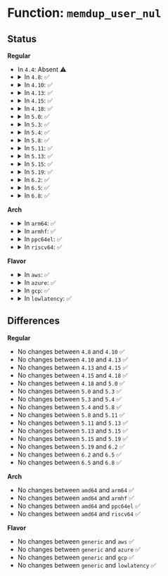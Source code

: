 # Function: <code>memdup_user_nul</code>

## Status
<b>Regular</b>
<ul>
<li>
In <code>4.4</code>: Absent ⚠️
</li>
<li>
<details>
<summary>In <code>4.8</code>: ✅</summary>

```c
void *memdup_user_nul(const void *src, size_t len);
```

**Collision:** Unique Global

**Inline:** No

**Transformation:** False

**Instances:**

```
In mm/util.c (ffffffff811c4850)
Location: mm/util.c:187
Inline: False
Direct callers:
  - kernel/sysctl.c:proc_do_large_bitmap
  - kernel/sysctl.c:__do_proc_doulongvec_minmax
  - kernel/sysctl.c:__do_proc_dointvec
  - kernel/user_namespace.c:map_write
  - kernel/trace/blktrace.c:blk_msg_write
  - kernel/trace/trace_events.c:subsystem_filter_write
  - kernel/trace/trace_events.c:event_filter_write
  - kernel/trace/trace_events_trigger.c:event_trigger_write
  - security/selinux/selinuxfs.c:sel_commit_bools_write
  - security/selinux/selinuxfs.c:sel_write_bool
  - security/selinux/selinuxfs.c:sel_write_disable
  - security/selinux/selinuxfs.c:sel_write_enforce
  - security/smack/smackfs.c:smk_write_relabel_self
  - security/smack/smackfs.c:smk_write_syslog
  - security/smack/smackfs.c:smk_write_onlycap
  - security/smack/smackfs.c:smk_write_ambient
  - security/smack/smackfs.c:smk_write_net6addr
  - security/smack/smackfs.c:smk_write_net4addr
  - security/tomoyo/securityfs_if.c:tomoyo_write_self
```
**Symbols:**

```
ffffffff811c4850-ffffffff811c48ca: memdup_user_nul (STB_GLOBAL)
```
</details>
</li>
<li>
<details>
<summary>In <code>4.10</code>: ✅</summary>

```c
void *memdup_user_nul(const void *src, size_t len);
```

**Collision:** Unique Global

**Inline:** No

**Transformation:** False

**Instances:**

```
In mm/util.c (ffffffff811d4960)
Location: mm/util.c:187
Inline: False
Direct callers:
  - kernel/sysctl.c:proc_do_large_bitmap
  - kernel/sysctl.c:__do_proc_doulongvec_minmax
  - kernel/sysctl.c:__do_proc_dointvec
  - kernel/user_namespace.c:map_write
  - kernel/trace/blktrace.c:blk_msg_write
  - kernel/trace/trace_events.c:subsystem_filter_write
  - kernel/trace/trace_events.c:event_filter_write
  - kernel/trace/trace_events_trigger.c:event_trigger_write
  - security/selinux/selinuxfs.c:sel_commit_bools_write
  - security/selinux/selinuxfs.c:sel_write_bool
  - security/selinux/selinuxfs.c:sel_write_disable
  - security/selinux/selinuxfs.c:sel_write_enforce
  - security/smack/smackfs.c:smk_write_relabel_self
  - security/smack/smackfs.c:smk_write_syslog
  - security/smack/smackfs.c:smk_write_onlycap
  - security/smack/smackfs.c:smk_write_ambient
  - security/smack/smackfs.c:smk_write_net6addr
  - security/smack/smackfs.c:smk_write_net4addr
  - security/tomoyo/securityfs_if.c:tomoyo_write_self
```
**Symbols:**

```
ffffffff811d4960-ffffffff811d49da: memdup_user_nul (STB_GLOBAL)
```
</details>
</li>
<li>
<details>
<summary>In <code>4.13</code>: ✅</summary>

```c
void *memdup_user_nul(const void *src, size_t len);
```

**Collision:** Unique Global

**Inline:** No

**Transformation:** False

**Instances:**

```
In mm/util.c (ffffffff811dd700)
Location: mm/util.c:214
Inline: False
Direct callers:
  - kernel/sysctl.c:proc_do_large_bitmap
  - kernel/sysctl.c:__do_proc_doulongvec_minmax
  - kernel/sysctl.c:__do_proc_douintvec
  - kernel/sysctl.c:__do_proc_dointvec
  - kernel/user_namespace.c:map_write
  - kernel/trace/blktrace.c:blk_msg_write
  - kernel/trace/trace_events.c:subsystem_filter_write
  - kernel/trace/trace_events.c:event_filter_write
  - kernel/trace/trace_events_trigger.c:event_trigger_write
  - security/selinux/selinuxfs.c:sel_commit_bools_write
  - security/selinux/selinuxfs.c:sel_write_bool
  - security/selinux/selinuxfs.c:sel_write_validatetrans
  - security/selinux/selinuxfs.c:sel_write_enforce
  - security/smack/smackfs.c:smk_write_relabel_self
  - security/smack/smackfs.c:smk_write_syslog
  - security/smack/smackfs.c:smk_write_onlycap
  - security/smack/smackfs.c:smk_write_ambient
  - security/smack/smackfs.c:smk_write_net6addr
  - security/smack/smackfs.c:smk_write_net4addr
  - security/tomoyo/securityfs_if.c:tomoyo_write_self
  - security/integrity/ima/ima_fs.c:ima_write_policy
```
**Symbols:**

```
ffffffff811dd700-ffffffff811dd77d: memdup_user_nul (STB_GLOBAL)
```
</details>
</li>
<li>
<details>
<summary>In <code>4.15</code>: ✅</summary>

```c
void *memdup_user_nul(const void *src, size_t len);
```

**Collision:** Unique Global

**Inline:** No

**Transformation:** False

**Instances:**

```
In mm/util.c (ffffffff811f3180)
Location: mm/util.c:214
Inline: False
Direct callers:
  - kernel/sysctl.c:proc_do_large_bitmap
  - kernel/sysctl.c:__do_proc_doulongvec_minmax
  - kernel/sysctl.c:__do_proc_douintvec
  - kernel/sysctl.c:__do_proc_dointvec
  - kernel/user_namespace.c:map_write
  - kernel/trace/blktrace.c:blk_msg_write
  - kernel/trace/trace_events.c:subsystem_filter_write
  - kernel/trace/trace_events.c:event_filter_write
  - kernel/trace/trace_events_trigger.c:event_trigger_write
  - mm/page_alloc.c:numa_zonelist_order_handler
  - security/selinux/selinuxfs.c:sel_commit_bools_write
  - security/selinux/selinuxfs.c:sel_write_bool
  - security/selinux/selinuxfs.c:sel_write_validatetrans
  - security/selinux/selinuxfs.c:sel_write_enforce
  - security/smack/smackfs.c:smk_write_relabel_self
  - security/smack/smackfs.c:smk_write_syslog
  - security/smack/smackfs.c:smk_write_onlycap
  - security/smack/smackfs.c:smk_write_ambient
  - security/smack/smackfs.c:smk_write_net6addr
  - security/smack/smackfs.c:smk_write_net4addr
  - security/tomoyo/securityfs_if.c:tomoyo_write_self
  - security/integrity/ima/ima_fs.c:ima_write_policy
```
**Symbols:**

```
ffffffff811f3180-ffffffff811f31fd: memdup_user_nul (STB_GLOBAL)
```
</details>
</li>
<li>
<details>
<summary>In <code>4.18</code>: ✅</summary>

```c
void *memdup_user_nul(const void *src, size_t len);
```

**Collision:** Unique Global

**Inline:** No

**Transformation:** False

**Instances:**

```
In mm/util.c (ffffffff812143c0)
Location: mm/util.c:236
Inline: False
Direct callers:
  - kernel/sysctl.c:proc_do_large_bitmap
  - kernel/sysctl.c:__do_proc_doulongvec_minmax
  - kernel/sysctl.c:__do_proc_douintvec
  - kernel/sysctl.c:__do_proc_dointvec
  - kernel/user_namespace.c:map_write
  - kernel/trace/blktrace.c:blk_msg_write
  - kernel/trace/trace_events.c:subsystem_filter_write
  - kernel/trace/trace_events.c:event_filter_write
  - kernel/trace/trace_events_trigger.c:event_trigger_write
  - mm/page_alloc.c:numa_zonelist_order_handler
  - fs/proc/generic.c:proc_simple_write
  - security/selinux/selinuxfs.c:sel_write_avc_cache_threshold
  - security/selinux/selinuxfs.c:sel_commit_bools_write
  - security/selinux/selinuxfs.c:sel_write_bool
  - security/selinux/selinuxfs.c:sel_write_validatetrans
  - security/selinux/selinuxfs.c:sel_write_checkreqprot
  - security/selinux/selinuxfs.c:sel_write_enforce
  - security/smack/smackfs.c:smk_write_relabel_self
  - security/smack/smackfs.c:smk_write_syslog
  - security/smack/smackfs.c:smk_write_onlycap
  - security/smack/smackfs.c:smk_write_ambient
  - security/smack/smackfs.c:smk_write_net6addr
  - security/smack/smackfs.c:smk_write_net4addr
  - security/tomoyo/securityfs_if.c:tomoyo_write_self
  - security/integrity/ima/ima_fs.c:ima_write_policy
  - security/integrity/evm/evm_secfs.c:evm_write_xattrs
```
**Symbols:**

```
ffffffff812143c0-ffffffff8121443d: memdup_user_nul (STB_GLOBAL)
```
</details>
</li>
<li>
<details>
<summary>In <code>5.0</code>: ✅</summary>

```c
void *memdup_user_nul(const void *src, size_t len);
```

**Collision:** Unique Global

**Inline:** No

**Transformation:** False

**Instances:**

```
In mm/util.c (ffffffff81227290)
Location: mm/util.c:229
Inline: False
Direct callers:
  - kernel/sysctl.c:proc_do_large_bitmap
  - kernel/sysctl.c:__do_proc_doulongvec_minmax
  - kernel/sysctl.c:__do_proc_douintvec
  - kernel/sysctl.c:__do_proc_dointvec
  - kernel/user_namespace.c:map_write
  - kernel/trace/blktrace.c:blk_msg_write
  - kernel/trace/trace_events.c:subsystem_filter_write
  - kernel/trace/trace_events.c:event_filter_write
  - kernel/trace/trace_events_trigger.c:event_trigger_write
  - mm/page_alloc.c:numa_zonelist_order_handler
  - fs/proc/generic.c:proc_simple_write
  - security/selinux/selinuxfs.c:sel_write_avc_cache_threshold
  - security/selinux/selinuxfs.c:sel_commit_bools_write
  - security/selinux/selinuxfs.c:sel_write_bool
  - security/selinux/selinuxfs.c:sel_write_validatetrans
  - security/selinux/selinuxfs.c:sel_write_checkreqprot
  - security/selinux/selinuxfs.c:sel_write_enforce
  - security/smack/smackfs.c:smk_write_relabel_self
  - security/smack/smackfs.c:smk_write_syslog
  - security/smack/smackfs.c:smk_write_onlycap
  - security/smack/smackfs.c:smk_write_ambient
  - security/smack/smackfs.c:smk_write_net6addr
  - security/smack/smackfs.c:smk_write_net4addr
  - security/tomoyo/securityfs_if.c:tomoyo_write_self
  - security/integrity/ima/ima_fs.c:ima_write_policy
  - security/integrity/evm/evm_secfs.c:evm_write_xattrs
  - drivers/media/cec/cec-core.c:cec_error_inj_write
```
**Symbols:**

```
ffffffff81227290-ffffffff8122730d: memdup_user_nul (STB_GLOBAL)
```
</details>
</li>
<li>
<details>
<summary>In <code>5.3</code>: ✅</summary>

```c
void *memdup_user_nul(const void *src, size_t len);
```

**Collision:** Unique Global

**Inline:** No

**Transformation:** False

**Instances:**

```
In mm/util.c (ffffffff81236e40)
Location: mm/util.c:243
Inline: False
Direct callers:
  - kernel/sysctl.c:proc_do_large_bitmap
  - kernel/sysctl.c:__do_proc_doulongvec_minmax
  - kernel/sysctl.c:__do_proc_douintvec
  - kernel/sysctl.c:__do_proc_dointvec
  - kernel/user_namespace.c:map_write
  - kernel/trace/blktrace.c:blk_msg_write
  - kernel/trace/trace_events.c:subsystem_filter_write
  - kernel/trace/trace_events.c:event_filter_write
  - kernel/trace/trace_events_trigger.c:event_trigger_write
  - mm/page_alloc.c:numa_zonelist_order_handler
  - fs/fsopen.c:__ia32_sys_fsconfig
  - fs/fsopen.c:__x64_sys_fsconfig
  - fs/proc/generic.c:proc_simple_write
  - security/selinux/selinuxfs.c:sel_write_avc_cache_threshold
  - security/selinux/selinuxfs.c:sel_commit_bools_write
  - security/selinux/selinuxfs.c:sel_write_bool
  - security/selinux/selinuxfs.c:sel_write_validatetrans
  - security/selinux/selinuxfs.c:sel_write_checkreqprot
  - security/selinux/selinuxfs.c:sel_write_enforce
  - security/smack/smackfs.c:smk_write_relabel_self
  - security/smack/smackfs.c:smk_write_syslog
  - security/smack/smackfs.c:smk_write_onlycap
  - security/smack/smackfs.c:smk_write_ambient
  - security/smack/smackfs.c:smk_write_net6addr
  - security/smack/smackfs.c:smk_write_net4addr
  - security/tomoyo/securityfs_if.c:tomoyo_write_self
  - security/safesetid/securityfs.c:safesetid_file_write
  - security/integrity/ima/ima_fs.c:ima_write_policy
  - security/integrity/evm/evm_secfs.c:evm_write_xattrs
  - lib/bitmap.c:bitmap_parselist_user
  - drivers/media/cec/cec-core.c:cec_error_inj_write
```
**Symbols:**

```
ffffffff81236e40-ffffffff81236ec7: memdup_user_nul (STB_GLOBAL)
```
</details>
</li>
<li>
<details>
<summary>In <code>5.4</code>: ✅</summary>

```c
void *memdup_user_nul(const void *src, size_t len);
```

**Collision:** Unique Global

**Inline:** No

**Transformation:** False

**Instances:**

```
In mm/util.c (ffffffff81245000)
Location: mm/util.c:250
Inline: False
Direct callers:
  - kernel/sysctl.c:proc_do_large_bitmap
  - kernel/sysctl.c:__do_proc_doulongvec_minmax
  - kernel/sysctl.c:__do_proc_douintvec
  - kernel/sysctl.c:__do_proc_dointvec
  - kernel/user_namespace.c:map_write
  - kernel/trace/blktrace.c:blk_msg_write
  - kernel/trace/trace_events.c:subsystem_filter_write
  - kernel/trace/trace_events.c:event_filter_write
  - kernel/trace/trace_events_trigger.c:event_trigger_write
  - mm/page_alloc.c:numa_zonelist_order_handler
  - fs/fsopen.c:__ia32_sys_fsconfig
  - fs/fsopen.c:__x64_sys_fsconfig
  - fs/proc/generic.c:proc_simple_write
  - security/selinux/selinuxfs.c:sel_write_avc_cache_threshold
  - security/selinux/selinuxfs.c:sel_commit_bools_write
  - security/selinux/selinuxfs.c:sel_write_bool
  - security/selinux/selinuxfs.c:sel_write_validatetrans
  - security/selinux/selinuxfs.c:sel_write_checkreqprot
  - security/selinux/selinuxfs.c:sel_write_enforce
  - security/smack/smackfs.c:smk_write_relabel_self
  - security/smack/smackfs.c:smk_write_syslog
  - security/smack/smackfs.c:smk_write_onlycap
  - security/smack/smackfs.c:smk_write_ambient
  - security/smack/smackfs.c:smk_write_net6addr
  - security/smack/smackfs.c:smk_write_net4addr
  - security/tomoyo/securityfs_if.c:tomoyo_write_self
  - security/safesetid/securityfs.c:safesetid_file_write
  - security/lockdown/lockdown.c:lockdown_write
  - security/integrity/ima/ima_fs.c:ima_write_policy
  - security/integrity/evm/evm_secfs.c:evm_write_xattrs
  - lib/bitmap.c:bitmap_parselist_user
  - drivers/media/cec/cec-core.c:cec_error_inj_write
```
**Symbols:**

```
ffffffff81245000-ffffffff81245092: memdup_user_nul (STB_GLOBAL)
```
</details>
</li>
<li>
<details>
<summary>In <code>5.8</code>: ✅</summary>

```c
void *memdup_user_nul(const void *src, size_t len);
```

**Collision:** Unique Global

**Inline:** No

**Transformation:** False

**Instances:**

```
In mm/util.c (ffffffff81273240)
Location: mm/util.c:250
Inline: False
Direct callers:
  - kernel/user_namespace.c:map_write
  - kernel/trace/blktrace.c:blk_msg_write
  - kernel/trace/trace_events.c:subsystem_filter_write
  - kernel/trace/trace_events.c:event_filter_write
  - kernel/trace/trace_events_trigger.c:event_trigger_write
  - kernel/trace/trace_events_inject.c:event_inject_write
  - fs/fsopen.c:__do_sys_fsconfig
  - fs/proc/base.c:timens_offsets_write
  - fs/proc/generic.c:proc_simple_write
  - security/selinux/selinuxfs.c:sel_write_avc_cache_threshold
  - security/selinux/selinuxfs.c:sel_commit_bools_write
  - security/selinux/selinuxfs.c:sel_write_bool
  - security/selinux/selinuxfs.c:sel_write_validatetrans
  - security/selinux/selinuxfs.c:sel_write_checkreqprot
  - security/selinux/selinuxfs.c:sel_write_enforce
  - security/smack/smackfs.c:smk_write_relabel_self
  - security/smack/smackfs.c:smk_write_syslog
  - security/smack/smackfs.c:smk_write_onlycap
  - security/smack/smackfs.c:smk_write_ambient
  - security/smack/smackfs.c:smk_write_net6addr
  - security/smack/smackfs.c:smk_write_net4addr
  - security/tomoyo/securityfs_if.c:tomoyo_write_self
  - security/safesetid/securityfs.c:handle_policy_update
  - security/lockdown/lockdown.c:lockdown_write
  - security/integrity/ima/ima_fs.c:ima_write_policy
  - security/integrity/evm/evm_secfs.c:evm_write_xattrs
  - lib/bitmap.c:bitmap_parselist_user
  - lib/bitmap.c:bitmap_parse_user
```
**Symbols:**

```
ffffffff81273240-ffffffff812732d2: memdup_user_nul (STB_GLOBAL)
```
</details>
</li>
<li>
<details>
<summary>In <code>5.11</code>: ✅</summary>

```c
void *memdup_user_nul(const void *src, size_t len);
```

**Collision:** Unique Global

**Inline:** No

**Transformation:** False

**Instances:**

```
In mm/util.c (ffffffff8127d9a0)
Location: mm/util.c:251
Inline: False
Direct callers:
  - kernel/user_namespace.c:map_write
  - kernel/trace/blktrace.c:blk_msg_write
  - kernel/trace/trace_events.c:subsystem_filter_write
  - kernel/trace/trace_events.c:event_filter_write
  - kernel/trace/trace_events_trigger.c:event_trigger_write
  - kernel/trace/trace_events_inject.c:event_inject_write
  - fs/fsopen.c:__do_sys_fsconfig
  - fs/proc/base.c:timens_offsets_write
  - fs/proc/generic.c:proc_simple_write
  - security/selinux/selinuxfs.c:sel_write_avc_cache_threshold
  - security/selinux/selinuxfs.c:sel_commit_bools_write
  - security/selinux/selinuxfs.c:sel_write_bool
  - security/selinux/selinuxfs.c:sel_write_validatetrans
  - security/selinux/selinuxfs.c:sel_write_checkreqprot
  - security/selinux/selinuxfs.c:sel_write_enforce
  - security/smack/smackfs.c:smk_write_relabel_self
  - security/smack/smackfs.c:smk_write_syslog
  - security/smack/smackfs.c:smk_write_onlycap
  - security/smack/smackfs.c:smk_write_ambient
  - security/smack/smackfs.c:smk_write_net6addr
  - security/smack/smackfs.c:smk_write_net4addr
  - security/tomoyo/securityfs_if.c:tomoyo_write_self
  - security/safesetid/securityfs.c:handle_policy_update
  - security/lockdown/lockdown.c:lockdown_write
  - security/integrity/ima/ima_fs.c:ima_write_policy
  - security/integrity/evm/evm_secfs.c:evm_write_xattrs
  - lib/bitmap.c:bitmap_parselist_user
  - lib/bitmap.c:bitmap_parse_user
```
**Symbols:**

```
ffffffff8127d9a0-ffffffff8127da32: memdup_user_nul (STB_GLOBAL)
```
</details>
</li>
<li>
<details>
<summary>In <code>5.13</code>: ✅</summary>

```c
void *memdup_user_nul(const void *src, size_t len);
```

**Collision:** Unique Global

**Inline:** No

**Transformation:** False

**Instances:**

```
In mm/util.c (ffffffff81282b70)
Location: mm/util.c:251
Inline: False
Direct callers:
  - kernel/user_namespace.c:map_write
  - kernel/trace/blktrace.c:blk_msg_write
  - kernel/trace/trace_events.c:subsystem_filter_write
  - kernel/trace/trace_events.c:event_filter_write
  - kernel/trace/trace_events_trigger.c:event_trigger_write
  - kernel/trace/trace_events_inject.c:event_inject_write
  - fs/fsopen.c:__do_sys_fsconfig
  - fs/proc/base.c:timens_offsets_write
  - fs/proc/generic.c:proc_simple_write
  - security/selinux/selinuxfs.c:sel_write_avc_cache_threshold
  - security/selinux/selinuxfs.c:sel_commit_bools_write
  - security/selinux/selinuxfs.c:sel_write_bool
  - security/selinux/selinuxfs.c:sel_write_validatetrans
  - security/selinux/selinuxfs.c:sel_write_checkreqprot
  - security/selinux/selinuxfs.c:sel_write_enforce
  - security/smack/smackfs.c:smk_write_relabel_self
  - security/smack/smackfs.c:smk_write_syslog
  - security/smack/smackfs.c:smk_write_onlycap
  - security/smack/smackfs.c:smk_write_ambient
  - security/smack/smackfs.c:smk_write_net6addr
  - security/smack/smackfs.c:smk_write_net4addr
  - security/tomoyo/securityfs_if.c:tomoyo_write_self
  - security/safesetid/securityfs.c:handle_policy_update
  - security/lockdown/lockdown.c:lockdown_write
  - security/integrity/ima/ima_fs.c:ima_write_policy
  - security/integrity/evm/evm_secfs.c:evm_write_xattrs
  - lib/bitmap.c:bitmap_parselist_user
  - lib/bitmap.c:bitmap_parse_user
```
**Symbols:**

```
ffffffff81282b70-ffffffff81282c02: memdup_user_nul (STB_GLOBAL)
```
</details>
</li>
<li>
<details>
<summary>In <code>5.15</code>: ✅</summary>

```c
void *memdup_user_nul(const void *src, size_t len);
```

**Collision:** Unique Global

**Inline:** No

**Transformation:** False

**Instances:**

```
In mm/util.c (ffffffff812c0560)
Location: mm/util.c:251
Inline: False
Direct callers:
  - kernel/user_namespace.c:map_write
  - kernel/trace/blktrace.c:blk_msg_write
  - kernel/trace/trace_events.c:subsystem_filter_write
  - kernel/trace/trace_events.c:event_filter_write
  - kernel/trace/trace_events_trigger.c:event_trigger_write
  - kernel/trace/trace_events_inject.c:event_inject_write
  - fs/fsopen.c:__do_sys_fsconfig
  - fs/proc/base.c:timens_offsets_write
  - fs/proc/generic.c:proc_simple_write
  - security/selinux/selinuxfs.c:sel_write_avc_cache_threshold
  - security/selinux/selinuxfs.c:sel_commit_bools_write
  - security/selinux/selinuxfs.c:sel_write_bool
  - security/selinux/selinuxfs.c:sel_write_validatetrans
  - security/selinux/selinuxfs.c:sel_write_checkreqprot
  - security/selinux/selinuxfs.c:sel_write_enforce
  - security/smack/smackfs.c:smk_write_relabel_self
  - security/smack/smackfs.c:smk_write_syslog
  - security/smack/smackfs.c:smk_write_onlycap
  - security/smack/smackfs.c:smk_write_ambient
  - security/smack/smackfs.c:smk_write_net6addr
  - security/smack/smackfs.c:smk_write_net4addr
  - security/tomoyo/securityfs_if.c:tomoyo_write_self
  - security/safesetid/securityfs.c:handle_policy_update
  - security/lockdown/lockdown.c:lockdown_write
  - security/integrity/ima/ima_fs.c:ima_write_policy
  - security/integrity/evm/evm_secfs.c:evm_write_xattrs
  - lib/bitmap.c:bitmap_parselist_user
  - lib/bitmap.c:bitmap_parse_user
```
**Symbols:**

```
ffffffff812c0560-ffffffff812c05f2: memdup_user_nul (STB_GLOBAL)
```
</details>
</li>
<li>
<details>
<summary>In <code>5.19</code>: ✅</summary>

```c
void *memdup_user_nul(const void *src, size_t len);
```

**Collision:** Unique Global

**Inline:** No

**Transformation:** False

**Instances:**

```
In mm/util.c (ffffffff8131d5b0)
Location: mm/util.c:252
Inline: False
Direct callers:
  - kernel/user_namespace.c:map_write
  - kernel/trace/blktrace.c:blk_msg_write
  - kernel/trace/trace_events.c:subsystem_filter_write
  - kernel/trace/trace_events.c:event_filter_write
  - kernel/trace/trace_events_trigger.c:event_trigger_write
  - kernel/trace/trace_events_inject.c:event_inject_write
  - fs/fsopen.c:__do_sys_fsconfig
  - fs/proc/base.c:timens_offsets_write
  - fs/proc/generic.c:proc_simple_write
  - security/selinux/selinuxfs.c:sel_write_avc_cache_threshold
  - security/selinux/selinuxfs.c:sel_commit_bools_write
  - security/selinux/selinuxfs.c:sel_write_bool
  - security/selinux/selinuxfs.c:sel_write_validatetrans
  - security/selinux/selinuxfs.c:sel_write_checkreqprot
  - security/selinux/selinuxfs.c:sel_write_enforce
  - security/smack/smackfs.c:smk_write_relabel_self
  - security/smack/smackfs.c:smk_write_syslog
  - security/smack/smackfs.c:smk_write_onlycap
  - security/smack/smackfs.c:smk_write_ambient
  - security/smack/smackfs.c:smk_write_net6addr
  - security/smack/smackfs.c:smk_write_net4addr
  - security/tomoyo/securityfs_if.c:tomoyo_write_self
  - security/safesetid/securityfs.c:handle_policy_update
  - security/lockdown/lockdown.c:lockdown_write
  - security/integrity/ima/ima_fs.c:ima_write_policy
  - security/integrity/evm/evm_secfs.c:evm_write_xattrs
  - lib/bitmap.c:bitmap_parselist_user
  - lib/bitmap.c:bitmap_parse_user
```
**Symbols:**

```
ffffffff8131d5b0-ffffffff8131d660: memdup_user_nul (STB_GLOBAL)
```
</details>
</li>
<li>
<details>
<summary>In <code>6.2</code>: ✅</summary>

```c
void *memdup_user_nul(const void *src, size_t len);
```

**Collision:** Unique Global

**Inline:** No

**Transformation:** False

**Instances:**

```
In mm/util.c (ffffffff81391270)
Location: mm/util.c:252
Inline: False
Direct callers:
  - kernel/user_namespace.c:map_write
  - kernel/trace/blktrace.c:blk_msg_write
  - kernel/trace/trace_events.c:subsystem_filter_write
  - kernel/trace/trace_events.c:event_filter_write
  - kernel/trace/trace_events_trigger.c:event_trigger_write
  - kernel/trace/trace_events_inject.c:event_inject_write
  - fs/fsopen.c:__do_sys_fsconfig
  - fs/proc/base.c:timens_offsets_write
  - fs/proc/generic.c:proc_simple_write
  - security/selinux/selinuxfs.c:sel_write_avc_cache_threshold
  - security/selinux/selinuxfs.c:sel_commit_bools_write
  - security/selinux/selinuxfs.c:sel_write_bool
  - security/selinux/selinuxfs.c:sel_write_validatetrans
  - security/selinux/selinuxfs.c:sel_write_checkreqprot
  - security/selinux/selinuxfs.c:sel_write_enforce
  - security/smack/smackfs.c:smk_write_relabel_self
  - security/smack/smackfs.c:smk_write_syslog
  - security/smack/smackfs.c:smk_write_onlycap
  - security/smack/smackfs.c:smk_write_ambient
  - security/smack/smackfs.c:smk_write_net6addr
  - security/smack/smackfs.c:smk_write_net4addr
  - security/tomoyo/securityfs_if.c:tomoyo_write_self
  - security/safesetid/securityfs.c:handle_policy_update
  - security/lockdown/lockdown.c:lockdown_write
  - security/integrity/ima/ima_fs.c:ima_write_policy
  - security/integrity/evm/evm_secfs.c:evm_write_xattrs
  - lib/bitmap.c:bitmap_parselist_user
  - lib/bitmap.c:bitmap_parse_user
  - lib/string_helpers.c:parse_int_array_user
```
**Symbols:**

```
ffffffff81391270-ffffffff81391317: memdup_user_nul (STB_GLOBAL)
```
</details>
</li>
<li>
<details>
<summary>In <code>6.5</code>: ✅</summary>

```c
void *memdup_user_nul(const void *src, size_t len);
```

**Collision:** Unique Global

**Inline:** No

**Transformation:** False

**Instances:**

```
In mm/util.c (ffffffff813c3c30)
Location: mm/util.c:275
Inline: False
Direct callers:
  - kernel/user_namespace.c:map_write
  - kernel/trace/blktrace.c:blk_msg_write
  - kernel/trace/trace_events.c:subsystem_filter_write
  - kernel/trace/trace_events.c:event_filter_write
  - kernel/trace/trace_events_trigger.c:event_trigger_write
  - kernel/trace/trace_events_inject.c:event_inject_write
  - fs/fsopen.c:__do_sys_fsconfig
  - fs/proc/base.c:timens_offsets_write
  - fs/proc/generic.c:proc_simple_write
  - security/selinux/selinuxfs.c:sel_write_avc_cache_threshold
  - security/selinux/selinuxfs.c:sel_commit_bools_write
  - security/selinux/selinuxfs.c:sel_write_bool
  - security/selinux/selinuxfs.c:sel_write_validatetrans
  - security/selinux/selinuxfs.c:sel_write_checkreqprot
  - security/selinux/selinuxfs.c:sel_write_disable
  - security/selinux/selinuxfs.c:sel_write_enforce
  - security/smack/smackfs.c:smk_write_relabel_self
  - security/smack/smackfs.c:smk_write_syslog
  - security/smack/smackfs.c:smk_write_onlycap
  - security/smack/smackfs.c:smk_write_ambient
  - security/smack/smackfs.c:smk_write_net6addr
  - security/smack/smackfs.c:smk_write_net4addr
  - security/tomoyo/securityfs_if.c:tomoyo_write_self
  - security/safesetid/securityfs.c:handle_policy_update
  - security/lockdown/lockdown.c:lockdown_write
  - security/integrity/ima/ima_fs.c:ima_write_policy
  - security/integrity/evm/evm_secfs.c:evm_write_xattrs
  - lib/bitmap.c:bitmap_parselist_user
  - lib/bitmap.c:bitmap_parse_user
  - lib/string_helpers.c:parse_int_array_user
  - drivers/pinctrl/pinmux.c:pinmux_select
```
**Symbols:**

```
ffffffff813c3c30-ffffffff813c3cd7: memdup_user_nul (STB_GLOBAL)
```
</details>
</li>
<li>
<details>
<summary>In <code>6.8</code>: ✅</summary>

```c
void *memdup_user_nul(const void *src, size_t len);
```

**Collision:** Unique Global

**Inline:** No

**Transformation:** False

**Instances:**

```
In mm/util.c (ffffffff813ee7e0)
Location: mm/util.c:275
Inline: False
Direct callers:
  - kernel/user_namespace.c:map_write
  - kernel/trace/blktrace.c:blk_msg_write
  - kernel/trace/trace_events.c:subsystem_filter_write
  - kernel/trace/trace_events.c:event_filter_write
  - kernel/trace/trace_events_trigger.c:event_trigger_write
  - kernel/trace/trace_events_inject.c:event_inject_write
  - fs/fsopen.c:__do_sys_fsconfig
  - fs/proc/base.c:timens_offsets_write
  - fs/proc/generic.c:proc_simple_write
  - security/selinux/selinuxfs.c:sel_write_avc_cache_threshold
  - security/selinux/selinuxfs.c:sel_commit_bools_write
  - security/selinux/selinuxfs.c:sel_write_bool
  - security/selinux/selinuxfs.c:sel_write_validatetrans
  - security/selinux/selinuxfs.c:sel_write_checkreqprot
  - security/selinux/selinuxfs.c:sel_write_disable
  - security/selinux/selinuxfs.c:sel_write_enforce
  - security/smack/smackfs.c:smk_write_relabel_self
  - security/smack/smackfs.c:smk_write_syslog
  - security/smack/smackfs.c:smk_write_onlycap
  - security/smack/smackfs.c:smk_write_ambient
  - security/smack/smackfs.c:smk_write_net6addr
  - security/smack/smackfs.c:smk_write_net4addr
  - security/tomoyo/securityfs_if.c:tomoyo_write_self
  - security/safesetid/securityfs.c:handle_policy_update
  - security/lockdown/lockdown.c:lockdown_write
  - security/integrity/ima/ima_fs.c:ima_write_policy
  - security/integrity/evm/evm_secfs.c:evm_write_xattrs
  - lib/bitmap-str.c:bitmap_parselist_user
  - lib/bitmap-str.c:bitmap_parse_user
  - lib/string_helpers.c:parse_int_array_user
  - drivers/pinctrl/pinmux.c:pinmux_select
  - drivers/gpu/drm/drm_debugfs_crc.c:crc_control_write
```
**Symbols:**

```
ffffffff813ee7e0-ffffffff813ee887: memdup_user_nul (STB_GLOBAL)
```
</details>
</li>
</ul>
<b>Arch</b>
<ul>
<li>
<details>
<summary>In <code>arm64</code>: ✅</summary>

```c
void *memdup_user_nul(const void *src, size_t len);
```

**Collision:** Unique Global

**Inline:** No

**Transformation:** False

**Instances:**

```
In mm/util.c (ffff8000102d8620)
Location: mm/util.c:250
Inline: False
Direct callers:
  - kernel/sysctl.c:proc_do_large_bitmap
  - kernel/sysctl.c:__do_proc_doulongvec_minmax
  - kernel/sysctl.c:__do_proc_douintvec
  - kernel/sysctl.c:__do_proc_dointvec
  - kernel/user_namespace.c:map_write
  - kernel/trace/blktrace.c:blk_msg_write
  - kernel/trace/trace_events.c:subsystem_filter_write
  - kernel/trace/trace_events.c:event_filter_write
  - kernel/trace/trace_events_trigger.c:event_trigger_write
  - mm/page_alloc.c:numa_zonelist_order_handler
  - fs/fsopen.c:__arm64_sys_fsconfig
  - fs/proc/generic.c:proc_simple_write
  - security/selinux/selinuxfs.c:sel_write_avc_cache_threshold
  - security/selinux/selinuxfs.c:sel_commit_bools_write
  - security/selinux/selinuxfs.c:sel_write_bool
  - security/selinux/selinuxfs.c:sel_write_validatetrans
  - security/selinux/selinuxfs.c:sel_write_checkreqprot
  - security/selinux/selinuxfs.c:sel_write_enforce
  - security/smack/smackfs.c:smk_write_relabel_self
  - security/smack/smackfs.c:smk_write_syslog
  - security/smack/smackfs.c:smk_write_onlycap
  - security/smack/smackfs.c:smk_write_ambient
  - security/smack/smackfs.c:smk_write_net6addr
  - security/smack/smackfs.c:smk_write_net4addr
  - security/tomoyo/securityfs_if.c:tomoyo_write_self
  - security/safesetid/securityfs.c:safesetid_file_write
  - security/lockdown/lockdown.c:lockdown_write
  - security/integrity/ima/ima_fs.c:ima_write_policy
  - security/integrity/evm/evm_secfs.c:evm_write_xattrs
  - lib/bitmap.c:bitmap_parselist_user
  - drivers/media/cec/cec-core.c:cec_error_inj_write
```
**Symbols:**

```
ffff8000102d8620-ffff8000102d86dc: memdup_user_nul (STB_GLOBAL)
```
</details>
</li>
<li>
<details>
<summary>In <code>armhf</code>: ✅</summary>

```c
void *memdup_user_nul(const void *src, size_t len);
```

**Collision:** Unique Global

**Inline:** No

**Transformation:** False

**Instances:**

```
In mm/util.c (c04ffac8)
Location: mm/util.c:250
Inline: False
Direct callers:
  - kernel/sysctl.c:proc_do_large_bitmap
  - kernel/sysctl.c:__do_proc_doulongvec_minmax
  - kernel/sysctl.c:__do_proc_douintvec
  - kernel/sysctl.c:__do_proc_dointvec
  - kernel/user_namespace.c:map_write
  - kernel/trace/blktrace.c:blk_msg_write
  - kernel/trace/trace_events_trigger.c:event_trigger_write
  - fs/fsopen.c:__se_sys_fsconfig
  - fs/proc/generic.c:proc_simple_write
  - security/selinux/selinuxfs.c:sel_write_avc_cache_threshold
  - security/selinux/selinuxfs.c:sel_commit_bools_write
  - security/selinux/selinuxfs.c:sel_write_bool
  - security/selinux/selinuxfs.c:sel_write_validatetrans
  - security/selinux/selinuxfs.c:sel_write_checkreqprot
  - security/selinux/selinuxfs.c:sel_write_enforce
  - security/smack/smackfs.c:smk_write_relabel_self
  - security/smack/smackfs.c:smk_write_syslog
  - security/smack/smackfs.c:smk_write_onlycap
  - security/smack/smackfs.c:smk_write_ambient
  - security/smack/smackfs.c:smk_write_net6addr
  - security/smack/smackfs.c:smk_write_net4addr
  - security/tomoyo/securityfs_if.c:tomoyo_write_self
  - security/safesetid/securityfs.c:safesetid_file_write
  - security/lockdown/lockdown.c:lockdown_write
  - security/integrity/ima/ima_fs.c:ima_write_policy
  - security/integrity/evm/evm_secfs.c:evm_write_xattrs
  - lib/bitmap.c:bitmap_parselist_user
  - drivers/media/cec/cec-core.c:cec_error_inj_write
```
**Symbols:**

```
c04ffac8-c04ffbdc: memdup_user_nul (STB_GLOBAL)
```
</details>
</li>
<li>
<details>
<summary>In <code>ppc64el</code>: ✅</summary>

```c
void *memdup_user_nul(const void *src, size_t len);
```

**Collision:** Unique Global

**Inline:** No

**Transformation:** False

**Instances:**

```
In mm/util.c (c000000000397ba0)
Location: mm/util.c:250
Inline: False
Direct callers:
  - arch/powerpc/platforms/pseries/reconfig.c:ofdt_write
  - kernel/sysctl.c:proc_do_large_bitmap
  - kernel/sysctl.c:__do_proc_doulongvec_minmax
  - kernel/sysctl.c:__do_proc_douintvec
  - kernel/sysctl.c:__do_proc_dointvec
  - kernel/user_namespace.c:map_write
  - kernel/trace/blktrace.c:blk_msg_write
  - kernel/trace/trace_events.c:subsystem_filter_write
  - kernel/trace/trace_events.c:event_filter_write
  - kernel/trace/trace_events_trigger.c:event_trigger_write
  - mm/page_alloc.c:numa_zonelist_order_handler
  - fs/fsopen.c:__se_sys_fsconfig
  - fs/proc/generic.c:proc_simple_write
  - security/selinux/selinuxfs.c:sel_write_avc_cache_threshold
  - security/selinux/selinuxfs.c:sel_commit_bools_write
  - security/selinux/selinuxfs.c:sel_write_bool
  - security/selinux/selinuxfs.c:sel_write_validatetrans
  - security/selinux/selinuxfs.c:sel_write_checkreqprot
  - security/selinux/selinuxfs.c:sel_write_enforce
  - security/smack/smackfs.c:smk_write_relabel_self
  - security/smack/smackfs.c:smk_write_syslog
  - security/smack/smackfs.c:smk_write_onlycap
  - security/smack/smackfs.c:smk_write_ambient
  - security/smack/smackfs.c:smk_write_net6addr
  - security/smack/smackfs.c:smk_write_net4addr
  - security/tomoyo/securityfs_if.c:tomoyo_write_self
  - security/safesetid/securityfs.c:safesetid_file_write
  - security/lockdown/lockdown.c:lockdown_write
  - security/integrity/ima/ima_fs.c:ima_write_policy
  - security/integrity/evm/evm_secfs.c:evm_write_xattrs
  - lib/bitmap.c:bitmap_parselist_user
  - drivers/media/cec/cec-core.c:cec_error_inj_write
```
**Symbols:**

```
c000000000397ba0-c000000000397cb4: memdup_user_nul (STB_GLOBAL)
```
</details>
</li>
<li>
<details>
<summary>In <code>riscv64</code>: ✅</summary>

```c
void *memdup_user_nul(const void *src, size_t len);
```

**Collision:** Unique Global

**Inline:** No

**Transformation:** False

**Instances:**

```
In mm/util.c (ffffffe0001f291a)
Location: mm/util.c:250
Inline: False
Direct callers:
  - kernel/sysctl.c:proc_do_large_bitmap
  - kernel/sysctl.c:__do_proc_doulongvec_minmax
  - kernel/sysctl.c:__do_proc_douintvec
  - kernel/sysctl.c:__do_proc_dointvec
  - kernel/user_namespace.c:map_write
  - kernel/trace/blktrace.c:blk_msg_write
  - kernel/trace/trace_events.c:subsystem_filter_write
  - kernel/trace/trace_events.c:event_filter_write
  - kernel/trace/trace_events_trigger.c:event_trigger_write
  - fs/fsopen.c:__se_sys_fsconfig
  - fs/proc/generic.c:proc_simple_write
  - security/selinux/selinuxfs.c:sel_write_avc_cache_threshold
  - security/selinux/selinuxfs.c:sel_commit_bools_write
  - security/selinux/selinuxfs.c:sel_write_bool
  - security/selinux/selinuxfs.c:sel_write_validatetrans
  - security/selinux/selinuxfs.c:sel_write_checkreqprot
  - security/selinux/selinuxfs.c:sel_write_enforce
  - security/smack/smackfs.c:smk_write_relabel_self
  - security/smack/smackfs.c:smk_write_syslog
  - security/smack/smackfs.c:smk_write_onlycap
  - security/smack/smackfs.c:smk_write_ambient
  - security/smack/smackfs.c:smk_write_net6addr
  - security/smack/smackfs.c:smk_write_net4addr
  - security/tomoyo/securityfs_if.c:tomoyo_write_self
  - security/safesetid/securityfs.c:safesetid_file_write
  - security/lockdown/lockdown.c:lockdown_write
  - security/integrity/ima/ima_fs.c:ima_write_policy
  - security/integrity/evm/evm_secfs.c:evm_write_xattrs
  - lib/bitmap.c:bitmap_parselist_user
  - drivers/media/cec/cec-core.c:cec_error_inj_write
```
**Symbols:**

```
ffffffe0001f291a-ffffffe0001f29be: memdup_user_nul (STB_GLOBAL)
```
</details>
</li>
</ul>
<b>Flavor</b>
<ul>
<li>
<details>
<summary>In <code>aws</code>: ✅</summary>

```c
void *memdup_user_nul(const void *src, size_t len);
```

**Collision:** Unique Global

**Inline:** No

**Transformation:** False

**Instances:**

```
In mm/util.c (ffffffff8123d650)
Location: mm/util.c:250
Inline: False
Direct callers:
  - kernel/sysctl.c:proc_do_large_bitmap
  - kernel/sysctl.c:__do_proc_doulongvec_minmax
  - kernel/sysctl.c:__do_proc_douintvec
  - kernel/sysctl.c:__do_proc_dointvec
  - kernel/user_namespace.c:map_write
  - kernel/trace/blktrace.c:blk_msg_write
  - kernel/trace/trace_events.c:subsystem_filter_write
  - kernel/trace/trace_events.c:event_filter_write
  - kernel/trace/trace_events_trigger.c:event_trigger_write
  - mm/page_alloc.c:numa_zonelist_order_handler
  - fs/fsopen.c:__ia32_sys_fsconfig
  - fs/fsopen.c:__x64_sys_fsconfig
  - fs/proc/generic.c:proc_simple_write
  - security/selinux/selinuxfs.c:sel_write_avc_cache_threshold
  - security/selinux/selinuxfs.c:sel_commit_bools_write
  - security/selinux/selinuxfs.c:sel_write_bool
  - security/selinux/selinuxfs.c:sel_write_validatetrans
  - security/selinux/selinuxfs.c:sel_write_checkreqprot
  - security/selinux/selinuxfs.c:sel_write_enforce
  - security/smack/smackfs.c:smk_write_relabel_self
  - security/smack/smackfs.c:smk_write_syslog
  - security/smack/smackfs.c:smk_write_onlycap
  - security/smack/smackfs.c:smk_write_ambient
  - security/smack/smackfs.c:smk_write_net6addr
  - security/smack/smackfs.c:smk_write_net4addr
  - security/tomoyo/securityfs_if.c:tomoyo_write_self
  - security/safesetid/securityfs.c:safesetid_file_write
  - security/lockdown/lockdown.c:lockdown_write
  - security/integrity/ima/ima_fs.c:ima_write_policy
  - security/integrity/evm/evm_secfs.c:evm_write_xattrs
  - lib/bitmap.c:bitmap_parselist_user
  - drivers/media/cec/cec-core.c:cec_error_inj_write
```
**Symbols:**

```
ffffffff8123d650-ffffffff8123d6e2: memdup_user_nul (STB_GLOBAL)
```
</details>
</li>
<li>
<details>
<summary>In <code>azure</code>: ✅</summary>

```c
void *memdup_user_nul(const void *src, size_t len);
```

**Collision:** Unique Global

**Inline:** No

**Transformation:** False

**Instances:**

```
In mm/util.c (ffffffff81230650)
Location: mm/util.c:250
Inline: False
Direct callers:
  - kernel/sysctl.c:proc_do_large_bitmap
  - kernel/sysctl.c:__do_proc_doulongvec_minmax
  - kernel/sysctl.c:__do_proc_douintvec
  - kernel/sysctl.c:__do_proc_dointvec
  - kernel/user_namespace.c:map_write
  - kernel/trace/blktrace.c:blk_msg_write
  - kernel/trace/trace_events.c:subsystem_filter_write
  - kernel/trace/trace_events.c:event_filter_write
  - kernel/trace/trace_events_trigger.c:event_trigger_write
  - mm/page_alloc.c:numa_zonelist_order_handler
  - fs/fsopen.c:__ia32_sys_fsconfig
  - fs/fsopen.c:__x64_sys_fsconfig
  - fs/proc/generic.c:proc_simple_write
  - security/selinux/selinuxfs.c:sel_write_avc_cache_threshold
  - security/selinux/selinuxfs.c:sel_commit_bools_write
  - security/selinux/selinuxfs.c:sel_write_bool
  - security/selinux/selinuxfs.c:sel_write_validatetrans
  - security/selinux/selinuxfs.c:sel_write_checkreqprot
  - security/selinux/selinuxfs.c:sel_write_enforce
  - security/smack/smackfs.c:smk_write_relabel_self
  - security/smack/smackfs.c:smk_write_syslog
  - security/smack/smackfs.c:smk_write_onlycap
  - security/smack/smackfs.c:smk_write_ambient
  - security/smack/smackfs.c:smk_write_net6addr
  - security/smack/smackfs.c:smk_write_net4addr
  - security/tomoyo/securityfs_if.c:tomoyo_write_self
  - security/safesetid/securityfs.c:safesetid_file_write
  - security/lockdown/lockdown.c:lockdown_write
  - security/integrity/ima/ima_fs.c:ima_write_policy
  - security/integrity/evm/evm_secfs.c:evm_write_xattrs
  - lib/bitmap.c:bitmap_parselist_user
  - drivers/media/cec/cec-core.c:cec_error_inj_write
```
**Symbols:**

```
ffffffff81230650-ffffffff812306e2: memdup_user_nul (STB_GLOBAL)
```
</details>
</li>
<li>
<details>
<summary>In <code>gcp</code>: ✅</summary>

```c
void *memdup_user_nul(const void *src, size_t len);
```

**Collision:** Unique Global

**Inline:** No

**Transformation:** False

**Instances:**

```
In mm/util.c (ffffffff8123b3f0)
Location: mm/util.c:250
Inline: False
Direct callers:
  - kernel/sysctl.c:proc_do_large_bitmap
  - kernel/sysctl.c:__do_proc_doulongvec_minmax
  - kernel/sysctl.c:__do_proc_douintvec
  - kernel/sysctl.c:__do_proc_dointvec
  - kernel/user_namespace.c:map_write
  - kernel/trace/blktrace.c:blk_msg_write
  - kernel/trace/trace_events.c:subsystem_filter_write
  - kernel/trace/trace_events.c:event_filter_write
  - kernel/trace/trace_events_trigger.c:event_trigger_write
  - mm/page_alloc.c:numa_zonelist_order_handler
  - fs/fsopen.c:__ia32_sys_fsconfig
  - fs/fsopen.c:__x64_sys_fsconfig
  - fs/proc/generic.c:proc_simple_write
  - security/selinux/selinuxfs.c:sel_write_avc_cache_threshold
  - security/selinux/selinuxfs.c:sel_commit_bools_write
  - security/selinux/selinuxfs.c:sel_write_bool
  - security/selinux/selinuxfs.c:sel_write_validatetrans
  - security/selinux/selinuxfs.c:sel_write_checkreqprot
  - security/selinux/selinuxfs.c:sel_write_enforce
  - security/smack/smackfs.c:smk_write_relabel_self
  - security/smack/smackfs.c:smk_write_syslog
  - security/smack/smackfs.c:smk_write_onlycap
  - security/smack/smackfs.c:smk_write_ambient
  - security/smack/smackfs.c:smk_write_net6addr
  - security/smack/smackfs.c:smk_write_net4addr
  - security/tomoyo/securityfs_if.c:tomoyo_write_self
  - security/safesetid/securityfs.c:safesetid_file_write
  - security/lockdown/lockdown.c:lockdown_write
  - security/integrity/ima/ima_fs.c:ima_write_policy
  - security/integrity/evm/evm_secfs.c:evm_write_xattrs
  - lib/bitmap.c:bitmap_parselist_user
  - drivers/media/cec/cec-core.c:cec_error_inj_write
```
**Symbols:**

```
ffffffff8123b3f0-ffffffff8123b482: memdup_user_nul (STB_GLOBAL)
```
</details>
</li>
<li>
<details>
<summary>In <code>lowlatency</code>: ✅</summary>

```c
void *memdup_user_nul(const void *src, size_t len);
```

**Collision:** Unique Global

**Inline:** No

**Transformation:** False

**Instances:**

```
In mm/util.c (ffffffff8124ab00)
Location: mm/util.c:250
Inline: False
Direct callers:
  - kernel/sysctl.c:proc_do_large_bitmap
  - kernel/sysctl.c:__do_proc_doulongvec_minmax
  - kernel/sysctl.c:__do_proc_douintvec
  - kernel/sysctl.c:__do_proc_dointvec
  - kernel/user_namespace.c:map_write
  - kernel/trace/blktrace.c:blk_msg_write
  - kernel/trace/trace_events.c:subsystem_filter_write
  - kernel/trace/trace_events.c:event_filter_write
  - kernel/trace/trace_events_trigger.c:event_trigger_write
  - mm/page_alloc.c:numa_zonelist_order_handler
  - fs/fsopen.c:__ia32_sys_fsconfig
  - fs/fsopen.c:__x64_sys_fsconfig
  - fs/proc/generic.c:proc_simple_write
  - security/selinux/selinuxfs.c:sel_write_avc_cache_threshold
  - security/selinux/selinuxfs.c:sel_commit_bools_write
  - security/selinux/selinuxfs.c:sel_write_bool
  - security/selinux/selinuxfs.c:sel_write_validatetrans
  - security/selinux/selinuxfs.c:sel_write_checkreqprot
  - security/selinux/selinuxfs.c:sel_write_enforce
  - security/smack/smackfs.c:smk_write_relabel_self
  - security/smack/smackfs.c:smk_write_syslog
  - security/smack/smackfs.c:smk_write_onlycap
  - security/smack/smackfs.c:smk_write_ambient
  - security/smack/smackfs.c:smk_write_net6addr
  - security/smack/smackfs.c:smk_write_net4addr
  - security/tomoyo/securityfs_if.c:tomoyo_write_self
  - security/safesetid/securityfs.c:safesetid_file_write
  - security/lockdown/lockdown.c:lockdown_write
  - security/integrity/ima/ima_fs.c:ima_write_policy
  - security/integrity/evm/evm_secfs.c:evm_write_xattrs
  - lib/bitmap.c:bitmap_parselist_user
  - drivers/media/cec/cec-core.c:cec_error_inj_write
```
**Symbols:**

```
ffffffff8124ab00-ffffffff8124ab92: memdup_user_nul (STB_GLOBAL)
```
</details>
</li>
</ul>

## Differences
<b>Regular</b>
<ul>
<li>
No changes between <code>4.8</code> and <code>4.10</code> ✅
</li>
<li>
No changes between <code>4.10</code> and <code>4.13</code> ✅
</li>
<li>
No changes between <code>4.13</code> and <code>4.15</code> ✅
</li>
<li>
No changes between <code>4.15</code> and <code>4.18</code> ✅
</li>
<li>
No changes between <code>4.18</code> and <code>5.0</code> ✅
</li>
<li>
No changes between <code>5.0</code> and <code>5.3</code> ✅
</li>
<li>
No changes between <code>5.3</code> and <code>5.4</code> ✅
</li>
<li>
No changes between <code>5.4</code> and <code>5.8</code> ✅
</li>
<li>
No changes between <code>5.8</code> and <code>5.11</code> ✅
</li>
<li>
No changes between <code>5.11</code> and <code>5.13</code> ✅
</li>
<li>
No changes between <code>5.13</code> and <code>5.15</code> ✅
</li>
<li>
No changes between <code>5.15</code> and <code>5.19</code> ✅
</li>
<li>
No changes between <code>5.19</code> and <code>6.2</code> ✅
</li>
<li>
No changes between <code>6.2</code> and <code>6.5</code> ✅
</li>
<li>
No changes between <code>6.5</code> and <code>6.8</code> ✅
</li>
</ul>
<b>Arch</b>
<ul>
<li>
No changes between <code>amd64</code> and <code>arm64</code> ✅
</li>
<li>
No changes between <code>amd64</code> and <code>armhf</code> ✅
</li>
<li>
No changes between <code>amd64</code> and <code>ppc64el</code> ✅
</li>
<li>
No changes between <code>amd64</code> and <code>riscv64</code> ✅
</li>
</ul>
<b>Flavor</b>
<ul>
<li>
No changes between <code>generic</code> and <code>aws</code> ✅
</li>
<li>
No changes between <code>generic</code> and <code>azure</code> ✅
</li>
<li>
No changes between <code>generic</code> and <code>gcp</code> ✅
</li>
<li>
No changes between <code>generic</code> and <code>lowlatency</code> ✅
</li>
</ul>
